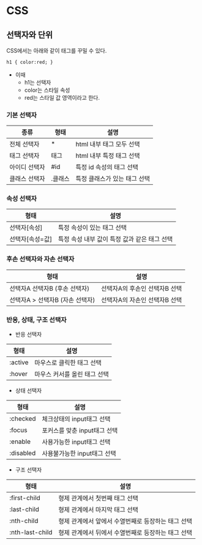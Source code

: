 # CSS

## 선택자와 단위

CSS에서는 아래와 같이 태그를 꾸밀 수 있다.

```html
h1 { color:red; }
```

* 이때
  * h1는 선택자
  * color는 스타일 속성
  * red는 스타일 값 영역이라고 한다.

### 기본 선택자

| 종류          | 형태    | 설명                         |
| ------------- | ------- | ---------------------------- |
| 전체 선택자   | *       | html 내부 태그 모두 선택     |
| 태그 선택자   | 태그    | html 내부 특정 태그 선택     |
| 아이디 선택자 | #id     | 특정 id 속성의 태그 선택     |
| 클래스 선택자 | .클래스 | 특정 클래스가 있는 태그 선택 |

### 속성 선택자

| 형태            | 설명                                         |
| --------------- | -------------------------------------------- |
| 선택자[속성]    | 특정 속성이 있는 태그 선택                   |
| 선택자[속성=값] | 특정 속성 내부 값이 특정 값과 같은 태그 선택 |

### 후손 선택자와 자손 선택자

| 형태                            | 설명                          |
| ------------------------------- | ----------------------------- |
| 선택자A 선택자B (후손 선택자)   | 선택자A의 후손인 선택자B 선택 |
| 선택자A > 선택자B (자손 선택자) | 선택자A의 자손인 선택자B 선택 |

### 반응, 상태, 구조 선택자

* 반응 선택자

| 형태    | 설명                         |
| ------- | ---------------------------- |
| :active | 마우스로 클릭한  태그 선택   |
| :hover  | 마우스 커서를 올린 태그 선택 |

* 상태 선택자

| 형태      | 설명                         |
| --------- | ---------------------------- |
| :checked  | 체크상태의 input태그 선택    |
| :focus    | 포커스를 맞춘 input태그 선택 |
| :enable   | 사용가능한 input태그 선택    |
| :disabled | 사용불가능한 input태그 선택  |

* 구조 선택자

| 형태            | 설명                                               |
| --------------- | -------------------------------------------------- |
| :first-child    | 형제 관계에서 첫번째 태그 선택                     |
| :last-child     | 형제 관계에서 마지막 태그 선택                     |
| :nth-child      | 형제 관계에서 앞에서 수열번째로 등장하는 태그 선택 |
| :nth-last-child | 형제 관계에서 뒤에서 수열번째로 등장하는 태그 선택 |

